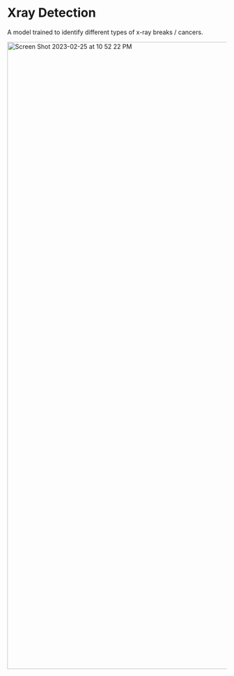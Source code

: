# Xray Detection 
A model trained to identify different types of x-ray breaks / cancers.

<img width="1440" alt="Screen Shot 2023-02-25 at 10 52 22 PM" src="https://user-images.githubusercontent.com/25471002/221393093-6942c5cd-b9a3-41e6-ae19-fe6e80a1389b.png">

